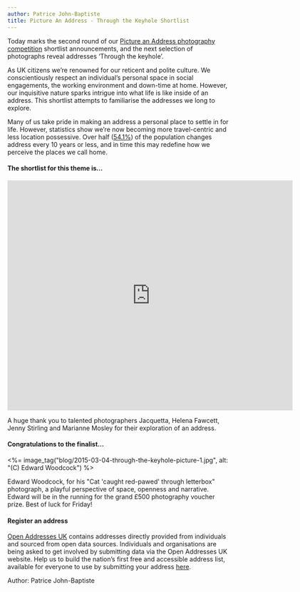 ```yaml
---
author: Patrice John-Baptiste
title: Picture An Address - Through the Keyhole Shortlist
---
```


Today marks the second round of our [Picture an Address photography competition](https://openaddressesuk.org/blog/2015/01/14/picture-an-address) shortlist announcements, and the next selection of photographs reveal addresses ‘Through the keyhole’.

As UK citizens we’re renowned for our reticent and polite culture. We conscientiously respect an individual’s personal space in social engagements, the working environment and down-time at home. However, our inquisitive nature sparks intrigue into what life is like inside of an address. This shortlist attempts to familiarise the addresses we long to explore.

Many of us take pride in making an address a personal place to settle in for life. However, statistics show we’re now becoming more travel-centric and less location possessive. Over half ([54.1%](https://www.gov.uk/government/uploads/system/uploads/attachment_data/file/333023/FA4131_length_of_residence_of_household_reference_person_by_tenure.xls)) of the population changes address every 10 years or less, and in time this may redefine how we perceive the places we call home.

#### The shortlist for this theme is…

<iframe src="https://www.flickr.com/photos/129754713@N03/16688476446/in/photostream/player/" width="640" height="516" frameborder="0" allowfullscreen webkitallowfullscreen mozallowfullscreen oallowfullscreen msallowfullscreen></iframe>

A huge thank you to talented photographers Jacquetta, Helena Fawcett, Jenny Stirling and Marianne Mosley for their exploration of an address.

#### Congratulations to the finalist…

<%= image_tag("blog/2015-03-04-through-the-keyhole-picture-1.jpg", alt: "(C) Edward Woodcock") %>

Edward Woodcock, for his "Cat 'caught red-pawed' through letterbox" photograph, a playful perspective of space, openness and narrative. Edward will be in the running for the grand £500 photography voucher prize. Best of luck for Friday!

#### Register an address

[Open Addresses UK](https://openaddressesuk.org/) contains addresses directly provided from individuals and sourced from open data sources. Individuals and organisations are being asked to get involved by submitting data via the Open Addresses UK website. Help us to build the nation’s first free and accessible address list, available for everyone to use by submitting your address [here](https://openaddressesuk.org/).


Author: Patrice John-Baptiste
